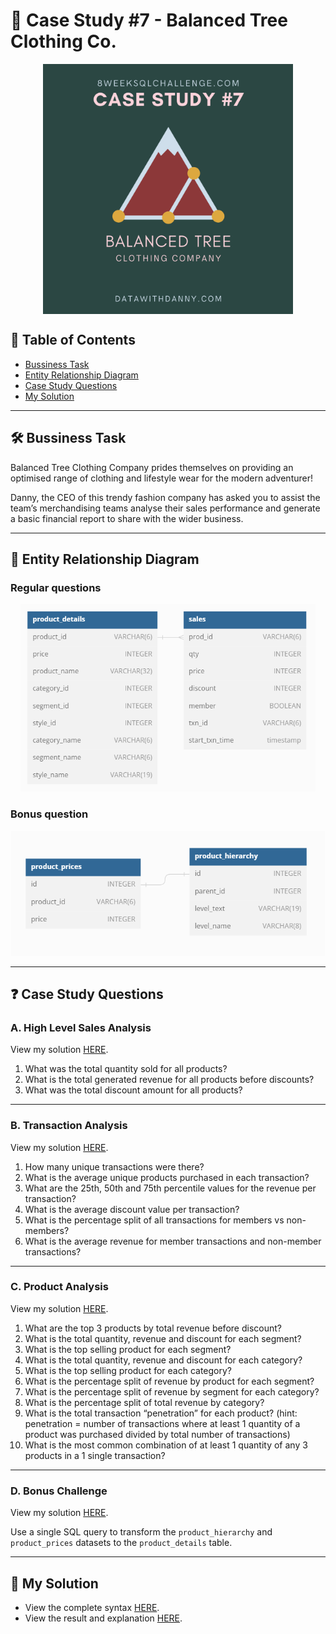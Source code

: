 # 👕 Case Study #7 - Balanced Tree Clothing Co.

<p align="center">
<img src="https://github.com/arshirabbani/8-Week-SQL-Challenge/blob/main/IMG/7.png" align="center" width="400" height="400" >

## 📕 Table of Contents
* [Bussiness Task](https://github.com/arshirabbani/8-Week-SQL-Challenge/tree/main/Case%20Study%20%237%20-%20Balanced%20Tree%20Clothing%20Co.#%EF%B8%8F-bussiness-task)
* [Entity Relationship Diagram](https://github.com/arshirabbani/8-Week-SQL-Challenge/tree/main/Case%20Study%20%237%20-%20Balanced%20Tree%20Clothing%20Co.#-entity-relationship-diagram)
* [Case Study Questions](https://github.com/arshirabbani/8-Week-SQL-Challenge/tree/main/Case%20Study%20%237%20-%20Balanced%20Tree%20Clothing%20Co.#-case-study-questions)
* [My Solution](https://github.com/arshirabbani/8-Week-SQL-Challenge/tree/main/Case%20Study%20%237%20-%20Balanced%20Tree%20Clothing%20Co.#-my-solution)

---
## 🛠️ Bussiness Task

Balanced Tree Clothing Company prides themselves on providing an optimised range of clothing and lifestyle wear for the modern adventurer!

Danny, the CEO of this trendy fashion company has asked you to assist the team’s merchandising teams analyse their sales performance 
and generate a basic financial report to share with the wider business.

---
## 🔐 Entity Relationship Diagram
### Regular questions
<p align="center">
<img src="https://github.com/arshirabbani/8-Week-SQL-Challenge/blob/main/IMG/e7.1.PNG" align="center width="600" height="300"">

### Bonus question
<p align="center">
<img src="https://github.com/arshirabbani/8-Week-SQL-Challenge/blob/main/IMG/e7.2.PNG" align="center width="400" height="200"">

---
## ❓ Case Study Questions
### A. High Level Sales Analysis
View my solution [HERE](https://github.com/arshirabbani/8-Week-SQL-Challenge/blob/main/Case%20Study%20%237%20-%20Balanced%20Tree%20Clothing%20Co./Solution/A.%20High%20Level%20Sales%20Analysis.md).

1. What was the total quantity sold for all products?
2. What is the total generated revenue for all products before discounts?
3. What was the total discount amount for all products?

---
### B. Transaction Analysis
View my solution [HERE](https://github.com/arshirabbani/8-Week-SQL-Challenge/blob/main/Case%20Study%20%237%20-%20Balanced%20Tree%20Clothing%20Co./Solution/B.%20Transaction%20Analysis.md).

1. How many unique transactions were there?
2. What is the average unique products purchased in each transaction?
3. What are the 25th, 50th and 75th percentile values for the revenue per transaction?
4. What is the average discount value per transaction?
5. What is the percentage split of all transactions for members vs non-members?
6. What is the average revenue for member transactions and non-member transactions?

---
### C. Product Analysis
View my solution [HERE](https://github.com/arshirabbani/8-Week-SQL-Challenge/blob/main/Case%20Study%20%237%20-%20Balanced%20Tree%20Clothing%20Co./Solution/C.%20Product%20Analysis.md).

1. What are the top 3 products by total revenue before discount?
2. What is the total quantity, revenue and discount for each segment?
3. What is the top selling product for each segment?
4. What is the total quantity, revenue and discount for each category?
5. What is the top selling product for each category?
6. What is the percentage split of revenue by product for each segment?
7. What is the percentage split of revenue by segment for each category?
8. What is the percentage split of total revenue by category?
9. What is the total transaction “penetration” for each product? (hint: penetration = number of transactions where at least 1 quantity of a product was purchased divided by total number of transactions)
10. What is the most common combination of at least 1 quantity of any 3 products in a 1 single transaction?

---
### D. Bonus Challenge
View my solution [HERE](https://github.com/arshirabbani/8-Week-SQL-Challenge/blob/main/Case%20Study%20%237%20-%20Balanced%20Tree%20Clothing%20Co./Solution/D.%20Bonus%20Question.md).

Use a single SQL query to transform the `product_hierarchy` and `product_prices` datasets to the `product_details` table.

---
## 🚀 My Solution
* View the complete syntax [HERE](https://github.com/arshirabbani/8-Week-SQL-Challenge/tree/main/Case%20Study%20%237%20-%20Balanced%20Tree%20Clothing%20Co./Syntax).
* View the result and explanation [HERE](https://github.com/arshirabbani/8-Week-SQL-Challenge/tree/main/Case%20Study%20%237%20-%20Balanced%20Tree%20Clothing%20Co./Solution).
